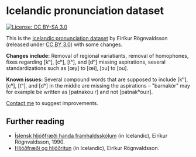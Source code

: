 # Icelandic pronunciation dataset

[![License: CC BY-SA 3.0](https://img.shields.io/badge/License-CC%20BY%203.0-lightgrey.svg)](https://creativecommons.org/licenses/by/3.0/)

This is the [Icelandic pronunciation dataset](http://malfong.is/?pg=framburdur) by Eiríkur Rögnvaldsson (released under [CC BY 3.0](https://creativecommons.org/licenses/by/3.0/)) with some changes.

**Changes include:** Removal of regional variatiants, removal of homophones, fixes regarding [kʰ], [cʰ], [tʰ], and [dʰ] missing aspirations, several standardizations such as [œy] to [œi], [ɔu] to [ou].

**Known issues:** Several compound words that are supposed to include [kʰ], [cʰ], [tʰ], and [dʰ] in the middle are missing the aspirations – "barnakór" may for example be written as  [patnakouːr] and not [patnakʰouːr].

[Contact me](mailto:egillsigurdur@gmail.com) to suggest improvements.



## Further reading

- [Íslensk hljóðfræði handa framhaldsskólum](https://notendur.hi.is/eirikur/hljfr.pdf) (in Icelandic), Eiríkur Rögnvaldsson, 1990.
- [Hljóðfræði og hljóðritun](https://notendur.hi.is/eirikur/hoi.pdf) (in Icelandic), Eiríkur Rögnvaldsson.